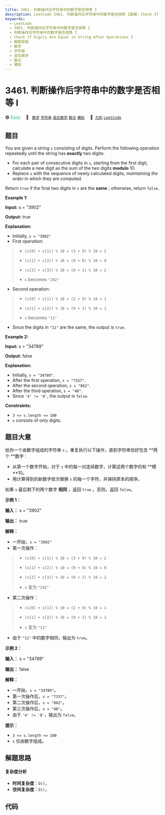 ```yaml
---
title: 3461. 判断操作后字符串中的数字是否相等 I
description: LeetCode 3461. 判断操作后字符串中的数字是否相等 I题解，Check If Digits Are Equal in String After Operations I，包含解题思路、复杂度分析以及完整的 JavaScript 代码实现。
keywords:
  - LeetCode
  - 3461. 判断操作后字符串中的数字是否相等 I
  - 判断操作后字符串中的数字是否相等 I
  - Check If Digits Are Equal in String After Operations I
  - 解题思路
  - 数学
  - 字符串
  - 组合数学
  - 数论
  - 模拟
---
```


# 3461. 判断操作后字符串中的数字是否相等 I

🟢 <font color=#15bd66>Easy</font>&emsp; 🔖&ensp; [`数学`](/tag/math.md) [`字符串`](/tag/string.md) [`组合数学`](/tag/combinatorics.md) [`数论`](/tag/number-theory.md) [`模拟`](/tag/simulation.md)&emsp; 🔗&ensp;[`力扣`](https://leetcode.cn/problems/check-if-digits-are-equal-in-string-after-operations-i) [`LeetCode`](https://leetcode.com/problems/check-if-digits-are-equal-in-string-after-operations-i)

## 题目

You are given a string `s` consisting of digits. Perform the following
operation repeatedly until the string has **exactly** two digits:

  * For each pair of consecutive digits in `s`, starting from the first digit, calculate a new digit as the sum of the two digits **modulo** 10.
  * Replace `s` with the sequence of newly calculated digits, _maintaining the order_ in which they are computed.

Return `true` if the final two digits in `s` are the **same** ; otherwise,
return `false`.



**Example 1:**

**Input:** s = "3902"

**Output:** true

**Explanation:**

  * Initially, `s = "3902"`
  * First operation: 
> 
> * `(s[0] + s[1]) % 10 = (3 + 9) % 10 = 2`
> 
> * `(s[1] + s[2]) % 10 = (9 + 0) % 10 = 9`
> 
> * `(s[2] + s[3]) % 10 = (0 + 2) % 10 = 2`
> 
> * `s` becomes `"292"`
  * Second operation: 
> 
> * `(s[0] + s[1]) % 10 = (2 + 9) % 10 = 1`
> 
> * `(s[1] + s[2]) % 10 = (9 + 2) % 10 = 1`
> 
> * `s` becomes `"11"`
  * Since the digits in `"11"` are the same, the output is `true`.

**Example 2:**

**Input:** s = "34789"

**Output:** false

**Explanation:**

  * Initially, `s = "34789"`.
  * After the first operation, `s = "7157"`.
  * After the second operation, `s = "862"`.
  * After the third operation, `s = "48"`.
  * Since `'4' != '8'`, the output is `false`.



**Constraints:**

  * `3 <= s.length <= 100`
  * `s` consists of only digits.


## 题目大意

给你一个由数字组成的字符串 `s` 。重复执行以下操作，直到字符串恰好包含 **两个  **数字：

  * 从第一个数字开始，对于 `s` 中的每一对连续数字，计算这两个数字的和 **模  **10。
  * 用计算得到的新数字依次替换 `s` 的每一个字符，并保持原本的顺序。

如果 `s` 最后剩下的两个数字 **相同** ，返回 `true` 。否则，返回 `false`。



**示例 1：**

**输入：** s = "3902"

**输出：** true

**解释：**

  * 一开始，`s = "3902"`
  * 第一次操作： 
> 
> * `(s[0] + s[1]) % 10 = (3 + 9) % 10 = 2`
> 
> * `(s[1] + s[2]) % 10 = (9 + 0) % 10 = 9`
> 
> * `(s[2] + s[3]) % 10 = (0 + 2) % 10 = 2`
> 
> * `s` 变为 `"292"`
  * 第二次操作： 
> 
> * `(s[0] + s[1]) % 10 = (2 + 9) % 10 = 1`
> 
> * `(s[1] + s[2]) % 10 = (9 + 2) % 10 = 1`
> 
> * `s` 变为 `"11"`
  * 由于 `"11"` 中的数字相同，输出为 `true`。

**示例 2：**

**输入：** s = "34789"

**输出：** false

**解释：**

  * 一开始，`s = "34789"`。
  * 第一次操作后，`s = "7157"`。
  * 第二次操作后，`s = "862"`。
  * 第三次操作后，`s = "48"`。
  * 由于 `'4' != '8'`，输出为 `false`。



**提示：**

  * `3 <= s.length <= 100`
  * `s` 仅由数字组成。


## 解题思路

#### 复杂度分析

- **时间复杂度**：`O()`，
- **空间复杂度**：`O()`，

## 代码

```javascript

```